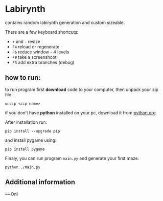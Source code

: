 # Labirynth
contains random labirynth generation and custom sizeable.

There are a few keyboard shortcuts:
- `+` and `-` resize
- `F4` reload or regenerate
- `F6` reduce window - 4 levels
- `F9` take a screenshoot
- `F3` add extra branches (debug)

## how to run:
to run program first **download** code to your computer, then unpack your zip file:
```
unzip <zip name>
```
if you don't have **python** installed on your pc, 
download it from [python.org](https://www.python.org/downloads/windows/)

After installation run:
```
pip install --upgrade pip
```
and install pygame using:
```
pip install pygame
```

Finaly, you can run program `main.py` and generate your first maze.
```
python ./main.py
```
## Additional information
~~Onl